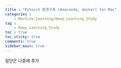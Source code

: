 ```yaml
---
title : "Pytorch 환경구축 (Anaconda, docker) for Mac"
categories :
    - Machine_Learning/Deep_Learning_Study
tag :
    - Deep_Learning_Study
toc : true
toc_sticky: true
comments: true
sidebar_main: true
---
```


일단은 나중에 추가
